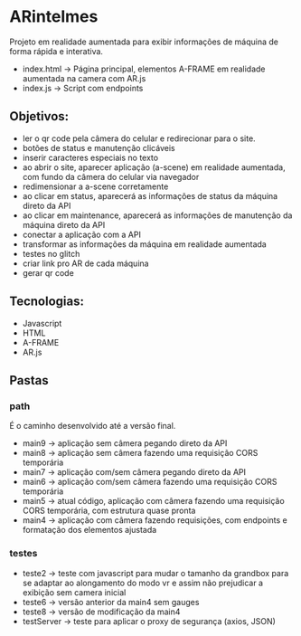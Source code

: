 # ARintelmes

Projeto em realidade aumentada para exibir informações de máquina de forma rápida e interativa.

- index.html → Página principal, elementos A-FRAME em realidade aumentada na camera com AR.js
- index.js → Script com endpoints

## Objetivos:
- ler o qr code pela câmera do celular e redirecionar para o site.
- botões de status e manutenção clicáveis
- inserir caracteres especiais no texto
- ao abrir o site, aparecer aplicação (a-scene) em realidade aumentada, com fundo da câmera do celular via navegador
- redimensionar a a-scene corretamente
- ao clicar em status, aparecerá as informações de status da máquina direto da API
- ao clicar em maintenance, aparecerá as informações de manutenção da máquina direto da API
- conectar a aplicação com a API
- transformar as informações da máquina em realidade aumentada
- testes no glitch
- criar link pro AR de cada máquina
- gerar qr code

## Tecnologias:
- Javascript
- HTML
- A-FRAME
- AR.js

## Pastas

### path
É o caminho desenvolvido até a versão final.
- main9 → aplicação sem câmera pegando direto da API
- main8 → aplicação sem câmera fazendo uma requisição CORS temporária
- main7 → aplicação com/sem câmera pegando direto da API
- main6 → aplicação com/sem câmera fazendo uma requisição CORS temporária
- main5 → atual código, aplicação com câmera fazendo uma requisição CORS temporária, com estrutura quase pronta
- main4 → aplicação com câmera fazendo requisições, com endpoints e formatação dos elementos ajustada

### testes
- teste2 → teste com javascript para mudar o tamanho da grandbox para se adaptar ao alongamento do modo vr e assim não prejudicar a exibição sem camera inicial
- teste6 → versão anterior da main4 sem gauges
- teste8 → versão de modificação da main4
- testServer → teste para aplicar o proxy de segurança (axios, JSON)

<!-- ## Bibliotecas:

- npm i express
- npm init -y
- npm config set strict-ssl false
- npm install express axios
- node proxy.js -->

<!-- api numero
fetch("https://www.random.org/integers/?num=1&min=0&max=1000&col=1&base=10&format=plain&rnd=new")
 -->
